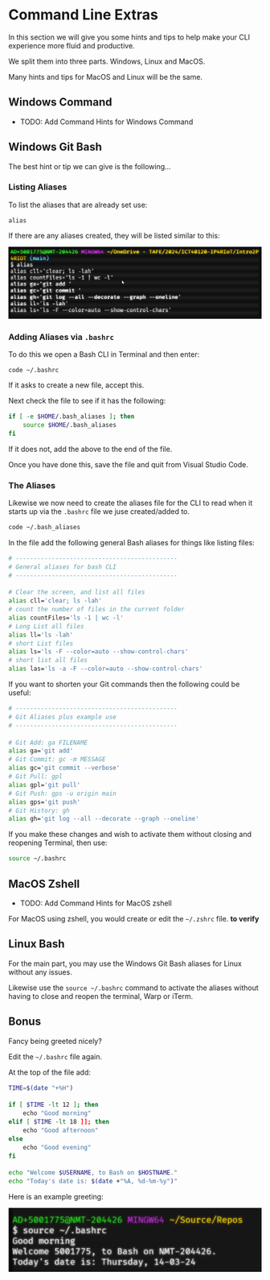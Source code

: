 # Command Line Extras

In this section we will give you some hints and tips to help make your CLI experience more fluid and productive.

We split them into three parts. Windows, Linux and MacOS.

Many hints and tips for MacOS and Linux will be the same.

## Windows Command 

- TODO: Add Command Hints for Windows Command 

## Windows Git Bash 

The best hint or tip we can give is the following...

### Listing Aliases

To list the aliases that are already set use:

```shell
alias
```

If there are any aliases created, they will be listed similar to this:

![](../assets/pasted-image-20240314102512.png)

### Adding Aliases via `.bashrc`

To do this we open a Bash CLI in Terminal and then enter: 

```shell
code ~/.bashrc
```

If it asks to create a new file, accept this.

Next check the file to see if it has the following:

```bash
if [ -e $HOME/.bash_aliases ]; then
	source $HOME/.bash_aliases 
fi
```

If it does not, add the above to the end of the file.

Once you have done this, save the file and quit from Visual Studio Code.

### The Aliases

Likewise we now need to create the aliases file for the CLI to read when it starts up via the `.bashrc` file we juse created/added to.

```bash
code ~/.bash_aliases
```

In the file add the following general Bash aliases for things like listing files:

```bash
# ---------------------------------------------
# General aliases for bash CLI
# ---------------------------------------------

# Clear the screen, and list all files
alias cll='clear; ls -lah'
# count the number of files in the current folder
alias countFiles='ls -1 | wc -l'
# Long List all files
alias ll='ls -lah'
# short List files
alias ls='ls -F --color=auto --show-control-chars'
# short list all files
alias las='ls -a -F --color=auto --show-control-chars'

```

If you want to shorten your Git commands then the following could be useful:

```bash
# ---------------------------------------------
# Git Aliases plus example use
# ---------------------------------------------

# Git Add: ga FILENAME
alias ga='git add'
# Git Commit: gc -m MESSAGE
alias gc='git commit --verbose'
# Git Pull: gpl
alias gpl='git pull'
# Git Push: gps -u origin main
alias gps='git push'
# Git History: gh
alias gh='git log --all --decorate --graph --oneline'
```

If you make these changes and wish to activate them without closing and reopening Terminal, then use:

```bash
source ~/.bashrc
```


## MacOS Zshell

- TODO: Add Command Hints for MacOS zshell

For MacOS using zshell, you would create or edit the `~/.zshrc` file. **to verify**

## Linux Bash

For the main part, you may use the Windows Git Bash aliases for Linux without any issues.

Likewise use the `source ~/.bashrc` command to activate the aliases without having to close and reopen the terminal, Warp or iTerm.


## Bonus

Fancy being greeted nicely?

Edit the `~/.bashrc` file again.

At the top of the file add:

```bash
TIME=$(date "+%H")

if [ $TIME -lt 12 ]; then
    echo "Good morning"
elif [ $TIME -lt 18 ]]; then
    echo "Good afternoon"
else
    echo "Good evening"
fi

echo "Welcome $USERNAME, to Bash on $HOSTNAME."
echo "Today's date is: $(date +"%A, %d-%m-%y")"
```

Here is an example greeting:

![](../assets/pasted-image-20240314105028.png)

